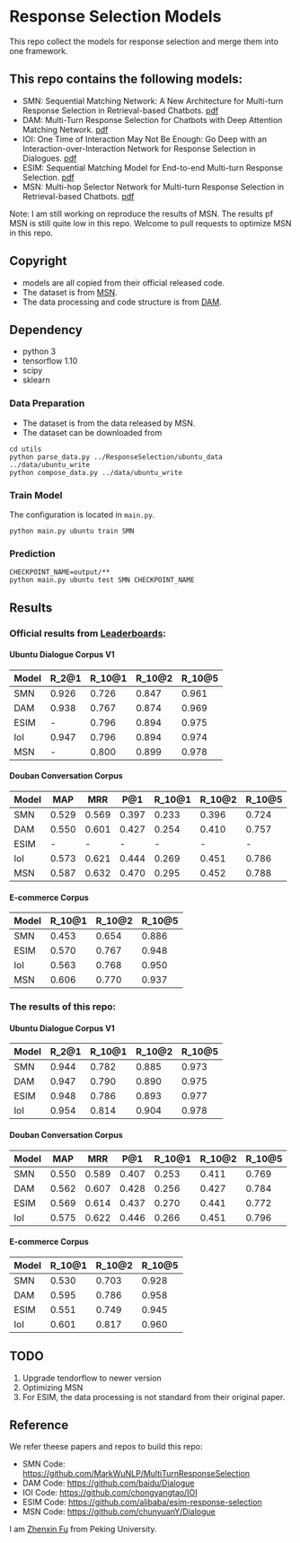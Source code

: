 # Response Selection Models
This repo collect the models for response selection and merge them into one framework.

## This repo contains the following models:
- SMN: Sequential Matching Network: A New Architecture for Multi-turn Response Selection in Retrieval-based Chatbots. [pdf](https://arxiv.org/abs/1612.01627)
- DAM:  Multi-Turn Response Selection for Chatbots with Deep Attention Matching Network. [pdf](https://www.aclweb.org/anthology/P18-1103/)
- IOI: One Time of Interaction May Not Be Enough: Go Deep with an Interaction-over-Interaction Network for Response Selection in Dialogues. [pdf](https://www.aclweb.org/anthology/P19-1001/)
- ESIM: Sequential Matching Model for End-to-end Multi-turn Response Selection. [pdf](https://arxiv.org/abs/1901.02609)
- MSN: Multi-hop Selector Network for Multi-turn Response Selection in Retrieval-based Chatbots. [pdf](https://www.aclweb.org/anthology/D19-1011/)

Note: I am still working on reproduce the results of MSN. The results pf MSN is still quite low in this repo. Welcome to pull requests to optimize MSN in this repo.

## Copyright
- models are all copied from their official released code.
- The dataset is from [MSN](https://github.com/chunyuanY/Dialogue). 
- The data processing and code structure is from [DAM](https://github.com/baidu/Dialogue).

## Dependency
- python 3
- tensorflow 1.10
- scipy
- sklearn

### Data Preparation
- The dataset is from the data released by MSN.
- The dataset can be downloaded from 
```
cd utils
python parse_data.py ../ResponseSelection/ubuntu_data ../data/ubuntu_write
python compose_data.py ../data/ubuntu_write
```
### Train Model
The configuration is located in `main.py`.
```
python main.py ubuntu train SMN
```
### Prediction
```
CHECKPOINT_NAME=output/**
python main.py ubuntu test SMN CHECKPOINT_NAME
```

## Results
### Official results from [Leaderboards](https://github.com/JasonForJoy/Leaderboards-for-Multi-Turn-Response-Selection/blob/master/README.md):
#### Ubuntu Dialogue Corpus V1
| Model |  R_2@1  |  R_10@1  |  R_10@2  |  R_10@5  | 
| ----- | ------- | -------- | -------- | -------- | 
| SMN   |  0.926  |  0.726   |  0.847   |  0.961   | 
| DAM   |  0.938  |  0.767   |  0.874   |  0.969   | 
| ESIM  | -       |  0.796   |  0.894   |  0.975   |
| IoI   |  0.947  |  0.796   |  0.894   |  0.974   | 
| MSN   | -       |  0.800   |  0.899   |  0.978   | 
#### Douban Conversation Corpus
| Model |  MAP  |  MRR  |  P@1  |  R_10@1  |  R_10@2  |  R_10@5  | 
| ----- | ----- | ----- | ----- | -------- | -------- | -------- | 
| SMN   | 0.529 | 0.569 | 0.397 |  0.233   |  0.396   |  0.724   | 
| DAM   | 0.550 | 0.601 | 0.427 |  0.254   |  0.410   |  0.757   | 
| ESIM  | -     | -     | -     |  -       |  -       |  -       |
| IoI   | 0.573 | 0.621 | 0.444 |  0.269   |  0.451   |  0.786   | 
| MSN   | 0.587 | 0.632 | 0.470 |  0.295   |  0.452   |  0.788   | 
#### E-commerce Corpus
| Model |  R_10@1  |  R_10@2  |  R_10@5  | 
| ----- | -------- | -------- | -------- | 
| SMN   |  0.453   |  0.654   |  0.886   | 
| ESIM  |  0.570   |  0.767   |  0.948   |
| IoI   |  0.563   |  0.768   |  0.950   | 
| MSN   |  0.606   |  0.770   |  0.937   | 


### The results of this repo:
#### Ubuntu Dialogue Corpus V1
| Model |  R_2@1  |  R_10@1  |  R_10@2  |  R_10@5  | 
| ----- | ------- | -------- | -------- | -------- | 
| SMN   |  0.944  |  0.782   |  0.885   |   0.973  | 
| DAM   |  0.947  |  0.790   |  0.890   |   0.975  | 
| ESIM  |  0.948  |  0.786   |  0.893   |   0.977  | 
| IoI   |  0.954  |  0.814   |  0.904   |   0.978  | 
#### Douban Conversation Corpus
| Model |  MAP  |  MRR  |  P@1  |  R_10@1  |  R_10@2  |  R_10@5  | 
| ----- | ----- | ----- | ----- | -------- | -------- | -------- | 
| SMN   | 0.550 | 0.589 | 0.407 |  0.253   |  0.411   |  0.769   | 
| DAM   | 0.562 | 0.607 | 0.428 |  0.256   |  0.427   |  0.784   | 
| ESIM  | 0.569 | 0.614 | 0.437 |  0.270   |  0.441   |  0.772   | 
| IoI   | 0.575 | 0.622 | 0.446 |  0.266   |  0.451   |  0.796   | 
#### E-commerce Corpus
| Model |  R_10@1  |  R_10@2  |  R_10@5  | 
| ----- | -------- | -------- | -------- | 
| SMN   |  0.530   |  0.703   |  0.928   | 
| DAM   |  0.595   |  0.786   |  0.958   | 
| ESIM  |  0.551   |  0.749   |  0.945   | 
| IoI   |  0.601   |  0.817   |  0.960   | 

## TODO
1. Upgrade tendorflow to newer version
2. Optimizing MSN
3. For ESIM, the data processing is not standard from their original paper.

## Reference
We refer theese papers and repos to build this repo:
- SMN Code: https://github.com/MarkWuNLP/MultiTurnResponseSelection
- DAM Code: https://github.com/baidu/Dialogue
- IOI Code: https://github.com/chongyangtao/IOI
- ESIM Code: https://github.com/alibaba/esim-response-selection
- MSN Code: https://github.com/chunyuanY/Dialogue

I am [Zhenxin Fu](https:zhenxinfu.com) from Peking University.